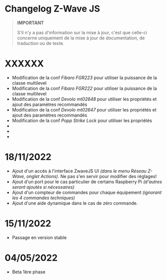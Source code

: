 # Changelog Z-Wave JS

>**IMPORTANT**
>
>S'il n'y a pas d'information sur la mise à jour, c'est que celle-ci concerne uniquement de la mise à jour de documentation, de traduction ou de texte.

# XXXXXX

- Modification de la conf *Fibaro FGR223* pour utiliser la puissance de la classe multilevel
- Modification de la conf *Fibaro FGR222* pour utiliser la puissance de la classe multilevel
- Modification de la conf *Devolo mt02648* pour utiliser les propriétés et ajout des paramètres recommandés
- Modification de la conf *Devolo mt02647* pour utiliser les propriétés et ajout des paramètres recommandés
- Modification de la conf *Popp Strike Lock* pour utiliser les propriétés
-
-
-

# 18/11/2022

- Ajout d'un accés à l'interface ZwaveJS UI *(dans le menu Réseau Z-Wave, onglet Actions)*. Ne pas s'en servir pour modifier des réglages!
- Ajout d'un port pour le cas particulier de certains Raspberry Pi *(d'autres seront ajoutés si nécessaires)*
- Ajout d'un compteur de commandes pour chaque équipement *(ignorant les 4 commandes techniques)*
- Ajout d'une aide dynamique dans le cas de zéro commande.

# 15/11/2022

- Passage en version stable

# 04/05/2022

- Beta 1ère phase
